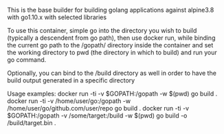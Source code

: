 

This is the base builder for building golang applications against alpine3.8 with go1.10.x with selected libraries

To use this container, simple go into the directory you wish to build (typically a descendent from go path), then 
use docker run, while binding the current go path to the /gopath/ directory inside the container and set the working 
directory to pwd (the directory in which to build) and run your go command.

Optionally, you can bind to the /build directory as well in order to have the build output generated in a specific directory

Usage examples:
docker run -ti -v $GOPATH:/gopath -w $(pwd) go build .
docker run -ti -v /home/user/go:/gopath -w /home/user/go/github.com/user/repo go build .
docker run -ti -v $GOPATH:/gopath -v /some/target:/build -w $(pwd) go build -o /build/target.bin .